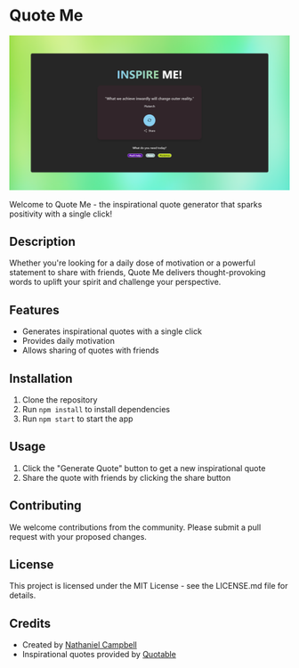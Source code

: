 # Quote Me

![Screenshot](./screenshot.png)

Welcome to Quote Me - the inspirational quote generator that sparks positivity with a single click!

## Description

Whether you're looking for a daily dose of motivation or a powerful statement to share with friends, Quote Me delivers thought-provoking words to uplift your spirit and challenge your perspective.

## Features

-   Generates inspirational quotes with a single click
-   Provides daily motivation
-   Allows sharing of quotes with friends

## Installation

1. Clone the repository
2. Run `npm install` to install dependencies
3. Run `npm start` to start the app

## Usage

1. Click the "Generate Quote" button to get a new inspirational quote
2. Share the quote with friends by clicking the share button

## Contributing

We welcome contributions from the community. Please submit a pull request with your proposed changes.

## License

This project is licensed under the MIT License - see the LICENSE.md file for details.

## Credits

-   Created by [Nathaniel Campbell](https://github.com/Nathan1434)
-   Inspirational quotes provided by [Quotable](https://github.com/lukePeavey/quotable)
